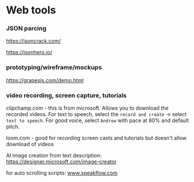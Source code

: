 # Web tools

### JSON parcing

https://jsoncrack.com/

https://jsonhero.io/

### prototyping/wireframe/mockups

https://grapesjs.com/demo.html

### video recording, screen capture, tutorials

clipchamp.com - this is from microsoft. Allows you to download the recorded videos. For text to speech, select the `record and create` -> select `text to speech`. For good voice, select `Andrew` with pace at 80% and default pitch.

loom.com - good for recording screen casts and tutorials but doesn't allow download of videos

AI image creation from text description: https://designer.microsoft.com/image-creator

for auto scrolling scripts: www.speakflow.com
